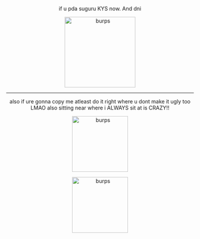 <p align="center"> if u pda suguru KYS now. And dni

<p align="center"> <img width="190" src="https://media.discordapp.net/attachments/1095650668787810307/1180408946478026793/a088ecc7-2005-42aa-9034-42e6b516827d.jpg?ex=657d507f&is=656adb7f&hm=d5d0ebe8a518c8903dee37dd69f8efa232133181d9ea72f8b59ff705b914e5b9&?ex=651e7787&is=651d2607&hm=5746761" alt="burps">

---
<p align="center"> also if ure gonna copy me atleast do it right where u dont make it ugly too LMAO also sitting near where i ALWAYS sit at is CRAZY!!
<p align="center"> <img width="150" src="https://cdn.discordapp.com/attachments/1095650668787810307/1192413710262738944/Screenshot_20240104-0336553.png?ex=65a8fcce&is=659687ce&hm=e4e920f15bab16a6fe8d41a4c2137a40cd20e193a3063ae1661d986d8382d194&" alt="burps"> <p align="center"> <img width="150" src="https://cdn.discordapp.com/attachments/1095650668787810307/1192413710510194749/Screenshot_20240104-0336552.png?ex=65a8fcce&is=659687ce&hm=5134bfca4722493dcc2181ec73b7e02603b7a07a0add20e834870f6cdfb02eab&" alt="burps">
